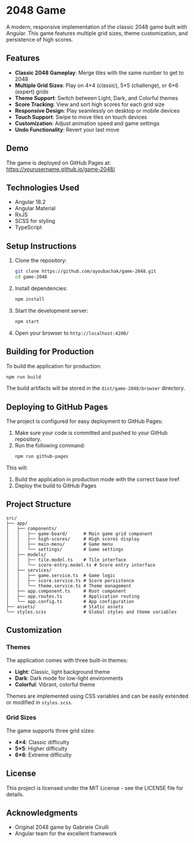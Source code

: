# 2048 Game

A modern, responsive implementation of the classic 2048 game built with Angular. This game features multiple grid sizes, theme customization, and persistence of high scores.

## Features

- **Classic 2048 Gameplay**: Merge tiles with the same number to get to 2048
- **Multiple Grid Sizes**: Play on 4×4 (classic), 5×5 (challenge), or 6×6 (expert) grids
- **Theme Support**: Switch between Light, Dark, and Colorful themes
- **Score Tracking**: View and sort high scores for each grid size
- **Responsive Design**: Play seamlessly on desktop or mobile devices
- **Touch Support**: Swipe to move tiles on touch devices
- **Customization**: Adjust animation speed and game settings
- **Undo Functionality**: Revert your last move

## Demo

The game is deployed on GitHub Pages at: https://yourusername.github.io/game-2048/

## Technologies Used

- Angular 18.2
- Angular Material
- RxJS
- SCSS for styling
- TypeScript

## Setup Instructions

1. Clone the repository:
   ```bash
   git clone https://github.com/ayoubachak/game-2048.git
   cd game-2048
   ```

2. Install dependencies:
   ```bash
   npm install
   ```

3. Start the development server:
   ```bash
   npm start
   ```

4. Open your browser to `http://localhost:4200/`

## Building for Production

To build the application for production:

```bash
npm run build
```

The build artifacts will be stored in the `dist/game-2048/browser` directory.

## Deploying to GitHub Pages

The project is configured for easy deployment to GitHub Pages:

1. Make sure your code is committed and pushed to your GitHub repository.
2. Run the following command:
   ```bash
   npm run github-pages
   ```

This will:
1. Build the application in production mode with the correct base href
2. Deploy the build to GitHub Pages

## Project Structure

```
src/
├── app/
│   ├── components/
│   │   ├── game-board/      # Main game grid component
│   │   ├── high-scores/     # High scores display
│   │   ├── main-menu/       # Game menu
│   │   └── settings/        # Game settings
│   ├── models/
│   │   ├── tile.model.ts    # Tile interface
│   │   └── score-entry.model.ts # Score entry interface
│   ├── services/
│   │   ├── game.service.ts  # Game logic
│   │   ├── score.service.ts # Score persistence
│   │   └── theme.service.ts # Theme management
│   ├── app.component.ts     # Root component
│   ├── app.routes.ts        # Application routing
│   └── app.config.ts        # App configuration
├── assets/                  # Static assets
└── styles.scss              # Global styles and theme variables
```

## Customization

### Themes

The application comes with three built-in themes:
- **Light**: Classic, light background theme
- **Dark**: Dark mode for low-light environments
- **Colorful**: Vibrant, colorful theme

Themes are implemented using CSS variables and can be easily extended or modified in `styles.scss`.

### Grid Sizes

The game supports three grid sizes:
- **4×4**: Classic difficulty
- **5×5**: Higher difficulty
- **6×6**: Extreme difficulty

## License

This project is licensed under the MIT License - see the LICENSE file for details.

## Acknowledgments

- Original 2048 game by Gabriele Cirulli
- Angular team for the excellent framework

